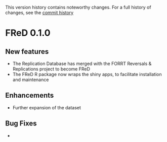 This version history contains noteworthy changes. For a full history of changes, see the [commit history](https://github.com/forrtproject/FReD/commits/main/)

# FReD 0.1.0

## New features
- The Replication Database has merged with the FORRT Reversals & Replications project to become FReD
- The FReD R package now wraps the shiny apps, to facilitate installation and maintenance

## Enhancements
- Further expansion of the dataset

## Bug Fixes
- 

